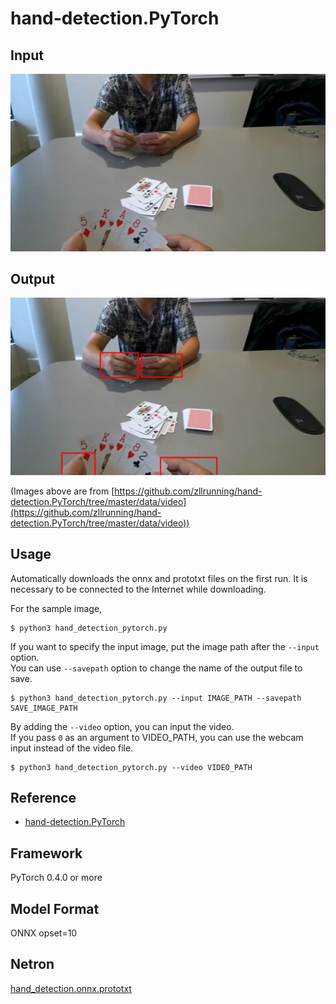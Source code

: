 # hand-detection.PyTorch

## Input

![Input](CARDS_OFFICE.jpg)

## Output

![Output](CARDS_OFFICE_output.jpg)

(Images above are from [https://github.com/zllrunning/hand-detection.PyTorch/tree/master/data/video](https://github.com/zllrunning/hand-detection.PyTorch/tree/master/data/video))

## Usage
Automatically downloads the onnx and prototxt files on the first run.
It is necessary to be connected to the Internet while downloading.

For the sample image,
```
$ python3 hand_detection_pytorch.py
```

If you want to specify the input image, put the image path after the `--input` option.  
You can use `--savepath` option to change the name of the output file to save.
```
$ python3 hand_detection_pytorch.py --input IMAGE_PATH --savepath SAVE_IMAGE_PATH
```

By adding the `--video` option, you can input the video.   
If you pass `0` as an argument to VIDEO_PATH, you can use the webcam input instead of the video file.
```
$ python3 hand_detection_pytorch.py --video VIDEO_PATH
```

## Reference

- [hand-detection.PyTorch](https://github.com/zllrunning/hand-detection.PyTorch)

## Framework

PyTorch 0.4.0 or more

## Model Format

ONNX opset=10

## Netron

[hand_detection.onnx.prototxt]()

